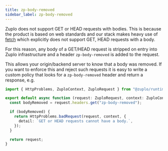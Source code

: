 ```yaml
---
title: zp-body-removed
sidebar_label: zp-body-removed
---
```


Zuplo does not support GET or HEAD requests with bodies. This is because the product is based on web standards and our stack makes heavy use of [fetch](https://developer.mozilla.org/en-US/docs/Web/API/Fetch_API) which explicitly does not support GET, HEAD requests with a body.

For this reason, any body of a GET/HEAD request is stripped on entry into Zuplo infrastructure and a header `zp-body-removed` is added to the request.

This allows your origin/backend server to know that a body was removed. If you want to enforce this and reject such requests it is easy to write a custom policy that looks for a `zp-body-removed` header and return a response, e.g.

```ts
import { HttpProblems, ZuploContext, ZuploRequest } from "@zuplo/runtime";

export default async function (request: ZuploRequest, context: ZuploContext) {
  const bodyRemoved = request.headers.get("zp-body-removed");

  if (bodyRemoved) {
    return HttpProblems.badRequest(request, context, {
      detail: `GET or HEAD requests cannot have a body.`,
    });
  }

  return request;
}
```
